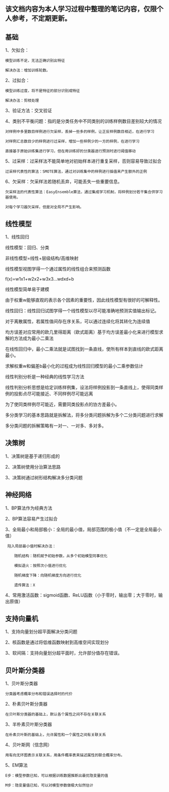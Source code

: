 ## 该文档内容为本人学习过程中整理的笔记内容，仅限个人参考，不定期更新。
## 基础

1、欠拟合：

    模型训练不足，无法正确识别出特征
    
    解决办法：增加训练轮数。
    
2、过拟合：

    模型训练过度，将不是特征的部分识别成特征
    
    解决办法：剪枝处理
    
3、验证方法：交叉验证

4、类别不平衡问题：指的是分类任务中不同类别的训练样例数目差别较大的情况

    对样例中多里数目样例进行欠采样，丢掉一些多的样例，让正反样例数目相近，在进行学习

    对样例汇总数目少的样例进行过采样，增加一些样例少的一方的样例，在进行学习

    直接基于原始训练集进行学习，但在用训练好的分类器进行预测时进行阈值移动

5、过采样：过采样法不能简单地对初始样本进行重复采样，否则容易导致过拟合
     
    过采样代表性的算法：SMOTE算法，通过对训练集中的样例进行插值来产生额外的正例

6、欠采样：欠采样法若随机丢弃，可能丢失一些重要信息。

    欠采样法的代表性算法：EasyEnsemble算法，通过集成学习机制，将样例划分若干集合供学习器使用。
    
    对每个学习器欠采样，但是对全局不产生影响。

## 线性模型

1、线性回归

   线性模型：回归、分类
     
   非线性模型=线性+层级结构/高维映射
     
   线性模型视图学得一个通过属性的线性组合来预测函数
   
   f(x)=w1x1+w2x2+w3x3...wdxd+b
   
   线性模型简单易于建模
   
   由于权重w能够直观的表示各个因素的重要性，因此线性模型有很好的可解释性。
   
   线性回归：线性回归试图学得一个线性模型以尽可能准确地预测实值输出标记。
   
   对于离散属性，若属性值间存在序关系，可以通过连续化将其转化为连续值
   
   均方误差对应常用的欧几里得距离（欧式距离）基于均方误差最小化来进行模型求解的方法成为最小二乘法
   
   在线性回归中，最小二乘法就是试图找到一条直线，使所有样本到直线的欧式距离最小。
   
   求解权重w和偏差b最小化的过程成为线性回归模型的最小二乘参数估计
   
   线性判别分析是一种经典的线性学习方法
   
   线性判别分析思想是给定训练样例集，设法将样例投影到一条直线上，使得同类样例的投影点尽可能接近、不同样例尽可能远离
   
   为了使同类样例尽可能近，需要同类投影点的协方差最小。
   
   多分类学习的基本思路就是拆解法，将多分类问题拆解为多个二分类问题进行求解
   
   多分类问题的拆解策略有一对一、一对多、多对多。
   

## 决策树

1、决策树是基于递归形成的

2、决策树使用分治算法思路

3、决策树通过树形结构解决多分类问题

## 神经网络

1、BP算法作为经典方法

2、BP算法容易产生过拟合

3、全局最小和局部极小：全局的最小值，局部范围的极小值（不一定是全局最小值）

     陷入局部最小值时解决办法：
     
        随机结构：随机赋予初始参数，从多个初始模型同事优化
        
        模拟退火：按照次小值进行优化
        
        随机梯度下降：向随机梯度方向进行优化
        
        遗传算法：X
        
4、常用激活函数：sigmoid函数、ReLU函数（小于零时，输出零；大于零时，输出原值）

## 支持向量机

1、支持向量划分超平面解决分类问题

2、核函数是通过将低维函数映射到高维空间实现划分

3、软间隔：支持向量划分超平面时，允许部分值存在错误。

## 贝叶斯分类器

1、贝叶斯分类器

    分类器考虑概率分布和错误选择时的代价

2、朴素贝叶斯分类器

    在贝叶斯分类器的基础上，默认各个属性之间不存在关联关系

3、半朴素贝叶斯分类器

    在朴素贝叶斯的基础上，允许属性和一个属性之间有关联关系

4、贝叶斯网（信念网）

    用有向无环图表示关联关系，用条件概率表来描述属性的联合概率分布。
    
5、EM算法

    E步：模型参数已知，可以根据训练数据推断出最优隐变量的值
    
    M步：隐变量值已知，可以对模型参数做极大似然估计


